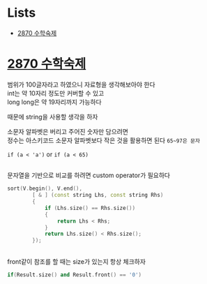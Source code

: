 # Lists
- [2870 수학숙제](#2870)

# [2870 수학숙제](https://www.acmicpc.net/problem/2870)
  
범위가 100글자라고 하였으니 자료형을 생각해보아야 한다  
int는 약 10자리 정도만 커버할 수 있고  
long long은 약 19자리까지 가능하다

때문에 string을 사용할 생각을 하자

소문자 알파벳은 버리고 주어진 숫자만 담으려면  
정수는 아스키코드 소문자 알파벳보다 작은 것을 활용하면 된다 `65~97은 문자`

`if (a < 'a')` or `if (a < 65)`

##
문자열을 기반으로 비교를 하려면 custom operator가 필요하다
```cpp
sort(V.begin(), V.end(),
		[ & ] (const string Lhs, const string Rhs)
		{
			if (Lhs.size() == Rhs.size())
			{
				return Lhs < Rhs;
			}
			return Lhs.size() < Rhs.size();
		});
```
##
front같이 참조를 할 때는 size가 있는지 항상 체크하자
```cpp
if(Result.size() and Result.front() == '0')
```